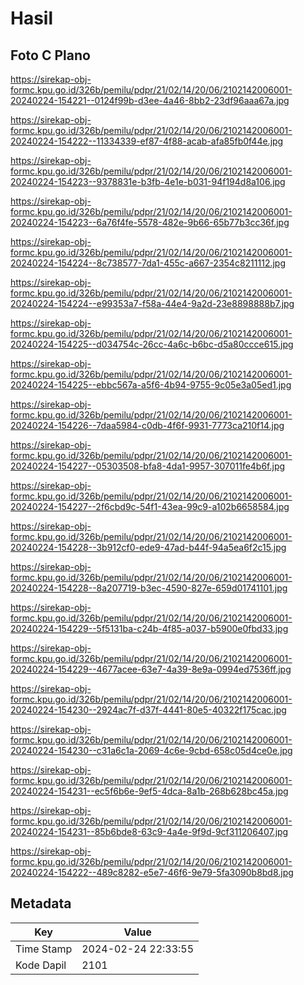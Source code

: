 # Hasil

## Foto C Plano

https://sirekap-obj-formc.kpu.go.id/326b/pemilu/pdpr/21/02/14/20/06/2102142006001-20240224-154221--0124f99b-d3ee-4a46-8bb2-23df96aaa67a.jpg

https://sirekap-obj-formc.kpu.go.id/326b/pemilu/pdpr/21/02/14/20/06/2102142006001-20240224-154222--11334339-ef87-4f88-acab-afa85fb0f44e.jpg

https://sirekap-obj-formc.kpu.go.id/326b/pemilu/pdpr/21/02/14/20/06/2102142006001-20240224-154223--9378831e-b3fb-4e1e-b031-94f194d8a106.jpg

https://sirekap-obj-formc.kpu.go.id/326b/pemilu/pdpr/21/02/14/20/06/2102142006001-20240224-154223--6a76f4fe-5578-482e-9b66-65b77b3cc36f.jpg

https://sirekap-obj-formc.kpu.go.id/326b/pemilu/pdpr/21/02/14/20/06/2102142006001-20240224-154224--8c738577-7da1-455c-a667-2354c8211112.jpg

https://sirekap-obj-formc.kpu.go.id/326b/pemilu/pdpr/21/02/14/20/06/2102142006001-20240224-154224--e99353a7-f58a-44e4-9a2d-23e8898888b7.jpg

https://sirekap-obj-formc.kpu.go.id/326b/pemilu/pdpr/21/02/14/20/06/2102142006001-20240224-154225--d034754c-26cc-4a6c-b6bc-d5a80ccce615.jpg

https://sirekap-obj-formc.kpu.go.id/326b/pemilu/pdpr/21/02/14/20/06/2102142006001-20240224-154225--ebbc567a-a5f6-4b94-9755-9c05e3a05ed1.jpg

https://sirekap-obj-formc.kpu.go.id/326b/pemilu/pdpr/21/02/14/20/06/2102142006001-20240224-154226--7daa5984-c0db-4f6f-9931-7773ca210f14.jpg

https://sirekap-obj-formc.kpu.go.id/326b/pemilu/pdpr/21/02/14/20/06/2102142006001-20240224-154227--05303508-bfa8-4da1-9957-307011fe4b6f.jpg

https://sirekap-obj-formc.kpu.go.id/326b/pemilu/pdpr/21/02/14/20/06/2102142006001-20240224-154227--2f6cbd9c-54f1-43ea-99c9-a102b6658584.jpg

https://sirekap-obj-formc.kpu.go.id/326b/pemilu/pdpr/21/02/14/20/06/2102142006001-20240224-154228--3b912cf0-ede9-47ad-b44f-94a5ea6f2c15.jpg

https://sirekap-obj-formc.kpu.go.id/326b/pemilu/pdpr/21/02/14/20/06/2102142006001-20240224-154228--8a207719-b3ec-4590-827e-659d01741101.jpg

https://sirekap-obj-formc.kpu.go.id/326b/pemilu/pdpr/21/02/14/20/06/2102142006001-20240224-154229--5f5131ba-c24b-4f85-a037-b5900e0fbd33.jpg

https://sirekap-obj-formc.kpu.go.id/326b/pemilu/pdpr/21/02/14/20/06/2102142006001-20240224-154229--4677acee-63e7-4a39-8e9a-0994ed7536ff.jpg

https://sirekap-obj-formc.kpu.go.id/326b/pemilu/pdpr/21/02/14/20/06/2102142006001-20240224-154230--2924ac7f-d37f-4441-80e5-40322f175cac.jpg

https://sirekap-obj-formc.kpu.go.id/326b/pemilu/pdpr/21/02/14/20/06/2102142006001-20240224-154230--c31a6c1a-2069-4c6e-9cbd-658c05d4ce0e.jpg

https://sirekap-obj-formc.kpu.go.id/326b/pemilu/pdpr/21/02/14/20/06/2102142006001-20240224-154231--ec5f6b6e-9ef5-4dca-8a1b-268b628bc45a.jpg

https://sirekap-obj-formc.kpu.go.id/326b/pemilu/pdpr/21/02/14/20/06/2102142006001-20240224-154231--85b6bde8-63c9-4a4e-9f9d-9cf311206407.jpg

https://sirekap-obj-formc.kpu.go.id/326b/pemilu/pdpr/21/02/14/20/06/2102142006001-20240224-154222--489c8282-e5e7-46f6-9e79-5fa3090b8bd8.jpg


## Metadata

| Key        | Value               |
| ---------- | ------------------- |
| Time Stamp | 2024-02-24 22:33:55 |
| Kode Dapil | 2101                |



